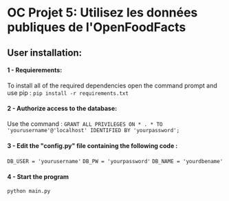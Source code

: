 # OC Projet 5: Utilisez les données publiques de l'OpenFoodFacts

## User installation:

#### 1 - Requierements:
To install all of the required dependencies open the command prompt and use pip : `pip install -r requirements.txt`

#### 2 - Authorize access to the database:
Use the command : `GRANT ALL PRIVILEGES ON * . * TO 'yourusername'@'localhost' IDENTIFIED BY 'yourpassword';`

#### 3 - Edit the "config.py" file containing the following code :
`DB_USER = 'yourusername'`
`DB_PW = 'yourpassword'`
`DB_NAME = 'yourdbename' `

#### 4 - Start the program
`python main.py`


